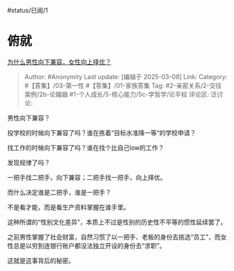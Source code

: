 #status/已阅/1 

# 俯就
[为什么男性向下兼容，女性向上择优？](https://www.zhihu.com/question/663873960/answer/119081613269)

> Author: #Anonymity
> Last update: [编辑于 2025-03-08]
> Link:
> Category: #【答集】/03-第一性 #【答集】/01-家族答集 
> Tag: #2-亲密关系/2-交往案例/2b-论婚姻 #1-个人成长/5-核心能力/5c-学哲学/论平权 
> 评论区:
> 泛讨论:

男性向下兼容？

投学校的时候向下兼容了吗？谁在拣着“目标水准降一等“的学校申请？

找工作的时候向下兼容了吗？谁在找个比自己low的工作？

发现规律了吗？

一把手找二把手，向下兼容；二把手找一把手，向上择优。

而什么决定谁是二把手，谁是一把手？

不是看才能，而是看生产资料掌握在谁手里。

这种所谓的“性别文化差异”，本质上不过是性别的历史性不平等的惯性延续罢了。

之前男性掌握了社会财富，自然习惯了以一把手、老板的身份去挑选“员工”，而女性总是以穷到连银行账户都没法独立开设的身份去“求职”。

这就是这事背后的秘密。
